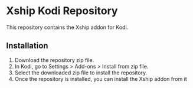 # Xship Kodi Repository

This repository contains the Xship addon for Kodi.

## Installation

1. Download the repository zip file.
2. In Kodi, go to Settings > Add-ons > Install from zip file.
3. Select the downloaded zip file to install the repository.
4. Once the repository is installed, you can install the Xship addon from it

